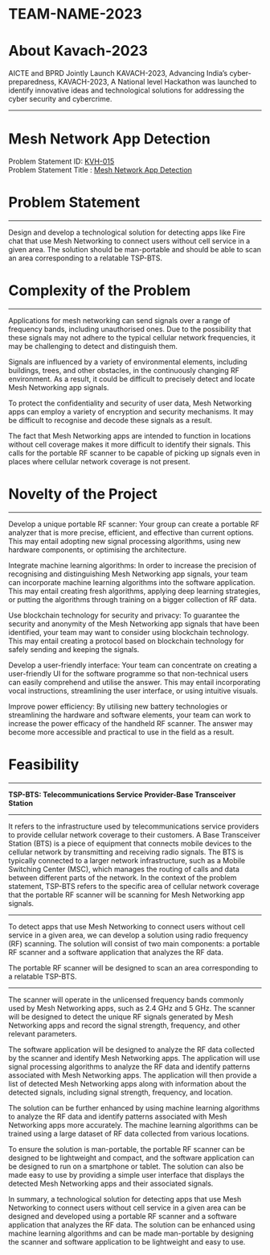 # TEAM-NAME-2023

# About Kavach-2023

AICTE and BPRD Jointly Launch KAVACH-2023, Advancing India’s cyber-preparedness, KAVACH-2023, A National level Hackathon was launched to identify innovative ideas and technological solutions for addressing the cyber security and cybercrime.

---

# Mesh Network App Detection

Problem Statement ID: <a href="https://www.example.com">KVH-015</a><br>
Problem Statement Title : <a href="https://www.example.com">Mesh Network App Detection</a>

# Problem Statement

---

Design and develop a technological solution for detecting apps like Fire chat that use Mesh Networking to connect users without cell service in a given area. The solution should be man-portable and should be able to scan an area corresponding to a relatable TSP-BTS.

# Complexity of the Problem

---

Applications for mesh networking can send signals over a range of frequency bands, including unauthorised ones. Due to the possibility that these signals may not adhere to the typical cellular network frequencies, it may be challenging to detect and distinguish them.

Signals are influenced by a variety of environmental elements, including buildings, trees, and other obstacles, in the continuously changing RF environment. As a result, it could be difficult to precisely detect and locate Mesh Networking app signals.

To protect the confidentiality and security of user data, Mesh Networking apps can employ a variety of encryption and security mechanisms. It may be difficult to recognise and decode these signals as a result.

The fact that Mesh Networking apps are intended to function in locations without cell coverage makes it more difficult to identify their signals. This calls for the portable RF scanner to be capable of picking up signals even in places where cellular network coverage is not present.

# Novelty of the Project

---

Develop a unique portable RF scanner: Your group can create a portable RF analyzer that is more precise, efficient, and effective than current options. This may entail adopting new signal processing algorithms, using new hardware components, or optimising the architecture.

Integrate machine learning algorithms: In order to increase the precision of recognising and distinguishing Mesh Networking app signals, your team can incorporate machine learning algorithms into the software application. This may entail creating fresh algorithms, applying deep learning strategies, or putting the algorithms through training on a bigger collection of RF data.

Use blockchain technology for security and privacy: To guarantee the security and anonymity of the Mesh Networking app signals that have been identified, your team may want to consider using blockchain technology. This may entail creating a protocol based on blockchain technology for safely sending and keeping the signals.

Develop a user-friendly interface: Your team can concentrate on creating a user-friendly UI for the software programme so that non-technical users can easily comprehend and utilise the answer. This may entail incorporating vocal instructions, streamlining the user interface, or using intuitive visuals.

Improve power efficiency: By utilising new battery technologies or streamlining the hardware and software elements, your team can work to increase the power efficacy of the handheld RF scanner. The answer may become more accessible and practical to use in the field as a result.

# Feasibility

---



























**TSP-BTS: Telecommunications Service Provider-Base Transceiver Station**

---

It refers to the infrastructure used by telecommunications service providers to provide cellular network coverage to their customers. A Base Transceiver Station (BTS) is a piece of equipment that connects mobile devices to the cellular network by transmitting and receiving radio signals. The BTS is typically connected to a larger network infrastructure, such as a Mobile Switching Center (MSC), which manages the routing of calls and data between different parts of the network. In the context of the problem statement, TSP-BTS refers to the specific area of cellular network coverage that the portable RF scanner will be scanning for Mesh Networking app signals.

---

To detect apps that use Mesh Networking to connect users without cell service in a given area, we can develop a solution using radio frequency (RF) scanning. The solution will consist of two main components: a portable RF scanner and a software application that analyzes the RF data.

The portable RF scanner will be designed to scan an area corresponding to a relatable TSP-BTS.

---

The scanner will operate in the unlicensed frequency bands commonly used by Mesh Networking apps, such as 2.4 GHz and 5 GHz. The scanner will be designed to detect the unique RF signals generated by Mesh Networking apps and record the signal strength, frequency, and other relevant parameters.

The software application will be designed to analyze the RF data collected by the scanner and identify Mesh Networking apps. The application will use signal processing algorithms to analyze the RF data and identify patterns associated with Mesh Networking apps. The application will then provide a list of detected Mesh Networking apps along with information about the detected signals, including signal strength, frequency, and location.

The solution can be further enhanced by using machine learning algorithms to analyze the RF data and identify patterns associated with Mesh Networking apps more accurately. The machine learning algorithms can be trained using a large dataset of RF data collected from various locations.

To ensure the solution is man-portable, the portable RF scanner can be designed to be lightweight and compact, and the software application can be designed to run on a smartphone or tablet. The solution can also be made easy to use by providing a simple user interface that displays the detected Mesh Networking apps and their associated signals.

In summary, a technological solution for detecting apps that use Mesh Networking to connect users without cell service in a given area can be designed and developed using a portable RF scanner and a software application that analyzes the RF data. The solution can be enhanced using machine learning algorithms and can be made man-portable by designing the scanner and software application to be lightweight and easy to use.



